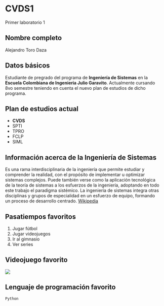 # CVDS1
Primer laboratorio 1
## Nombre completo
Alejandro Toro Daza
## Datos básicos
Estudiante de pregrado del programa de **Ingeniería de Sistemas** en la **Escuela Colombiana de Ingenieria Julio Garavito**.
Actualmente cursando 8vo semestre teniendo en cuenta el nuevo plan de estudios de dicho programa.
## Plan de estudios actual
  * **CVDS**
  * SPTI
  * TPRO
  * FCLP
  * SIML
## Información acerca de la Ingeniería de Sistemas
Es una rama interdisciplinaria de la ingeniería que permite estudiar y comprender la realidad, con el propósito de implementar u optimizar sistemas complejos. Puede también verse como la aplicación tecnológica de la teoría de sistemas a los esfuerzos de la ingeniería, adoptando en todo este trabajo el paradigma sistémico. La ingeniería de sistemas integra otras disciplinas y grupos de especialidad en un esfuerzo de equipo, formando un proceso de desarrollo centrado. [Wikipedia](https://es.wikipedia.org/wiki/Ingenier%C3%ADa_de_sistemas)
## Pasatiempos favoritos
  1. Jugar fútbol
  2. Jugar videojuegos
  3. Ir al gimnasio
  4. Ver series
## Videojuego favorito
<img  src="https://github.com/JuanMunozD/CVDS1/blob/master/Alejandro/img/codmw.jpg">

## Lenguaje de programación favorito
```
Python
```